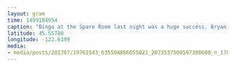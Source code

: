 ```yaml
---
layout: gram
time: 1499184954
caption: "Bingo at the Spare Room last night was a huge success. Bryan won once and Sandwich won THREE TIMES!"
latitude: 45.55788
longitude: -122.6199
media:
- media/posts/201707/19761543_635504866655021_2073537509597380608_n_17864496826133425.jpg
---
```

